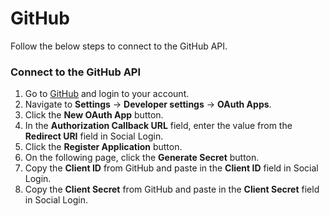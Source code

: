 # GitHub
Follow the below steps to connect to the GitHub API.

### Connect to the GitHub API
1. Go to <a href="https://github.com" target="_blank">GitHub</a> and login to your account.
1. Navigate to **Settings** → **Developer settings** → **OAuth Apps**.
1. Click the **New OAuth App** button.
1. In the **Authorization Callback URL** field, enter the value from the **Redirect URI** field in Social Login.
1. Click the **Register Application** button.
1. On the following page, click the **Generate Secret** button.
1. Copy the **Client ID** from GitHub and paste in the **Client ID** field in Social Login.
1. Copy the **Client Secret** from GitHub and paste in the **Client Secret** field in Social Login.
